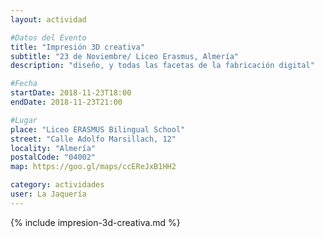 ```yaml
---
layout: actividad

#Datos del Evento
title: "Impresión 3D creativa"
subtitle: "23 de Noviembre/ Liceo Erasmus, Almería"
description: "diseño, y todas las facetas de la fabricación digital"

#Fecha
startDate: 2018-11-23T18:00
endDate: 2018-11-23T21:00

#Lugar
place: "Liceo ERASMUS Bilingual School"
street: "Calle Adolfo Marsillach, 12"
locality: "Almería"
postalCode: "04002"
map: https://goo.gl/maps/ccEReJxB1HH2

category: actividades
user: La Jaquería
---
```


{% include impresion-3d-creativa.md %}
